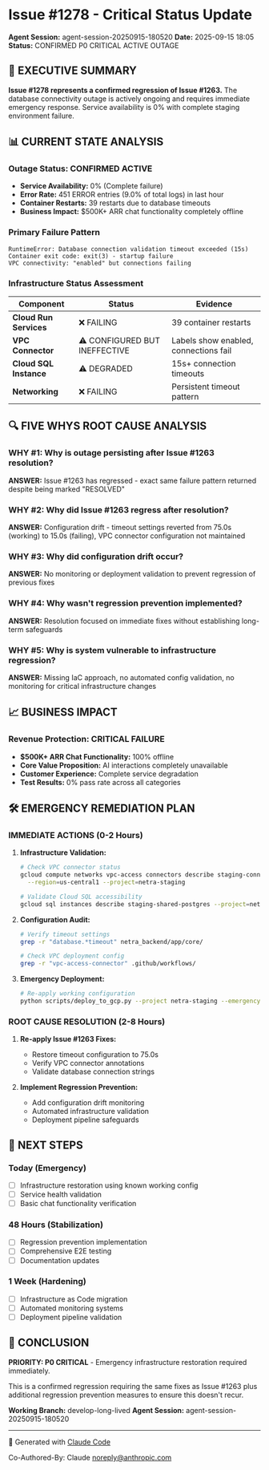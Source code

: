 # Issue #1278 - Critical Status Update

**Agent Session:** agent-session-20250915-180520
**Date:** 2025-09-15 18:05
**Status:** CONFIRMED P0 CRITICAL ACTIVE OUTAGE

## 🚨 EXECUTIVE SUMMARY

**Issue #1278 represents a confirmed regression of Issue #1263.** The database connectivity outage is actively ongoing and requires immediate emergency response. Service availability is 0% with complete staging environment failure.

## 📊 CURRENT STATE ANALYSIS

### **Outage Status: CONFIRMED ACTIVE**
- **Service Availability:** 0% (Complete failure)
- **Error Rate:** 451 ERROR entries (9.0% of total logs) in last hour
- **Container Restarts:** 39 restarts due to database timeouts
- **Business Impact:** $500K+ ARR chat functionality completely offline

### **Primary Failure Pattern**
```
RuntimeError: Database connection validation timeout exceeded (15s)
Container exit code: exit(3) - startup failure
VPC connectivity: "enabled" but connections failing
```

### **Infrastructure Status Assessment**

| Component | Status | Evidence |
|-----------|--------|----------|
| **Cloud Run Services** | ❌ FAILING | 39 container restarts |
| **VPC Connector** | ⚠️ CONFIGURED BUT INEFFECTIVE | Labels show enabled, connections fail |
| **Cloud SQL Instance** | ⚠️ DEGRADED | 15s+ connection timeouts |
| **Networking** | ❌ FAILING | Persistent timeout pattern |

## 🔍 FIVE WHYS ROOT CAUSE ANALYSIS

### **WHY #1:** Why is outage persisting after Issue #1263 resolution?
**ANSWER:** Issue #1263 has regressed - exact same failure pattern returned despite being marked "RESOLVED"

### **WHY #2:** Why did Issue #1263 regress after resolution?
**ANSWER:** Configuration drift - timeout settings reverted from 75.0s (working) to 15.0s (failing), VPC connector configuration not maintained

### **WHY #3:** Why did configuration drift occur?
**ANSWER:** No monitoring or deployment validation to prevent regression of previous fixes

### **WHY #4:** Why wasn't regression prevention implemented?
**ANSWER:** Resolution focused on immediate fixes without establishing long-term safeguards

### **WHY #5:** Why is system vulnerable to infrastructure regression?
**ANSWER:** Missing IaC approach, no automated config validation, no monitoring for critical infrastructure changes

## 📈 BUSINESS IMPACT

### **Revenue Protection: CRITICAL FAILURE**
- **$500K+ ARR Chat Functionality:** 100% offline
- **Core Value Proposition:** AI interactions completely unavailable
- **Customer Experience:** Complete service degradation
- **Test Results:** 0% pass rate across all categories

## 🛠️ EMERGENCY REMEDIATION PLAN

### **IMMEDIATE ACTIONS (0-2 Hours)**

1. **Infrastructure Validation:**
   ```bash
   # Check VPC connector status
   gcloud compute networks vpc-access connectors describe staging-connector \
     --region=us-central1 --project=netra-staging

   # Validate Cloud SQL accessibility
   gcloud sql instances describe staging-shared-postgres --project=netra-staging
   ```

2. **Configuration Audit:**
   ```bash
   # Verify timeout settings
   grep -r "database.*timeout" netra_backend/app/core/

   # Check VPC deployment config
   grep -r "vpc-access-connector" .github/workflows/
   ```

3. **Emergency Deployment:**
   ```bash
   # Re-apply working configuration
   python scripts/deploy_to_gcp.py --project netra-staging --emergency-mode
   ```

### **ROOT CAUSE RESOLUTION (2-8 Hours)**

1. **Re-apply Issue #1263 Fixes:**
   - Restore timeout configuration to 75.0s
   - Verify VPC connector annotations
   - Validate database connection strings

2. **Implement Regression Prevention:**
   - Add configuration drift monitoring
   - Automated infrastructure validation
   - Deployment pipeline safeguards

## 🎯 NEXT STEPS

### **Today (Emergency)**
- [ ] Infrastructure restoration using known working config
- [ ] Service health validation
- [ ] Basic chat functionality verification

### **48 Hours (Stabilization)**
- [ ] Regression prevention implementation
- [ ] Comprehensive E2E testing
- [ ] Documentation updates

### **1 Week (Hardening)**
- [ ] Infrastructure as Code migration
- [ ] Automated monitoring systems
- [ ] Deployment pipeline validation

## 🚨 CONCLUSION

**PRIORITY: P0 CRITICAL** - Emergency infrastructure restoration required immediately.

This is a confirmed regression requiring the same fixes as Issue #1263 plus additional regression prevention measures to ensure this doesn't recur.

**Working Branch:** develop-long-lived
**Agent Session:** agent-session-20250915-180520

---

🤖 Generated with [Claude Code](https://claude.ai/code)

Co-Authored-By: Claude <noreply@anthropic.com>
